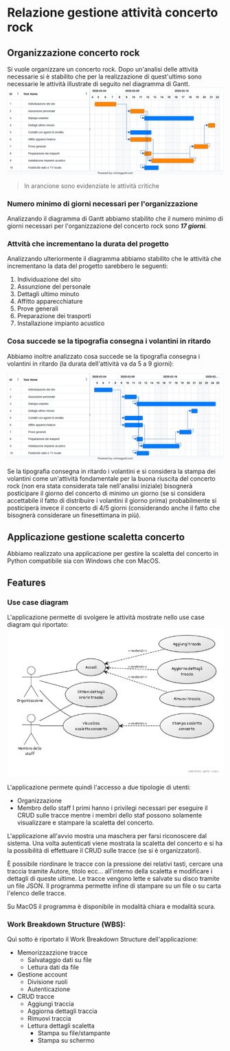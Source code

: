 # Relazione gestione attività concerto rock

## Organizzazione concerto rock
Si vuole organizzare un concerto rock. Dopo un'analisi delle attività necessarie si è stabilito che per la realizzazione di quest'ultimo sono necessarie le attività illustrate di seguito nel diagramma di Gantt.
![Diagramma di Gantt](./Parte%20progettuale/Gantt.png)
> In arancione sono evidenziate le attività critiche

### Numero minimo di giorni necessari per l'organizzazione
Analizzando il diagramma di Gantt abbiamo stabilito che il numero minimo di giorni necessari per l'organizzazione del concerto rock sono ***17 giorni***.

### Attvità che incrementano la durata del progetto
Analizzando ulteriormente il diagramma abbiamo stabilito che le attività che incrementano la data del progetto sarebbero le seguenti:
1. Individuazione del sito
2. Assunzione del personale
4. Dettagli ultimo minuto
6. Affitto apparecchiature
7. Prove generali
8. Preparazione dei trasporti
9. Installazione impianto acustico

### Cosa succede se la tipografia consegna i volantini in ritardo
Abbiamo inoltre analizzato cosa succede se la tipografia consegna i volantini in ritardo (la durata dell'attività va da 5 a 9 giorni):

![Diagramma di Gantt con tipografia in ritardo](./Parte%20progettuale/Print%20delay.png)

Se la tipografia consegna in ritardo i volantini e si considera la stampa dei volantini come un'attività fondamentale per la buona riuscita del concerto rock (non era stata considerata tale nell'analisi iniziale) bisognerà posticipare il giorno del concerto di minimo un giorno (se si considera accettabile il fatto di distribuire i volantini il giorno prima) probabilmente si posticiperà invece il concerto di 4/5 giorni (considerando anche il fatto che bisognerà considerare un finesettimana in più).

## Applicazione gestione scaletta concerto
Abbiamo realizzato una applicazione per gestire la scaletta del concerto in Python compatibile sia con Windows che con MacOS.

## Features

### Use case diagram
L'applicazione permette di svolgere le attività mostrate nello use case diagram quì riportato:
![Use case diagram](./Programma%20Python/UML_ITA.jpeg)


L'applicazione permete quindi l'accesso a due tipologie di utenti:
- Organizzazione
- Membro dello staff
I primi hanno i privilegi necessari per eseguire il CRUD sulle tracce mentre i membri dello staf possono solamente visualizzare e stampare la scaletta del concerto.

L'applicazione all'avvio mostra una maschera per farsi riconoscere dal sistema. Una volta autenticati viene mostrata la scaletta del concerto e si ha la possibilità di effettuare il CRUD sulle tracce (se si è organizzatori).

È possibile riordinare le tracce con la pressione dei relativi tasti, cercare una traccia tramite Autore, titolo ecc... all'interno della scaletta e modificare i dettagli di queste ultime.
Le tracce vengono lette e salvate su disco tramite un file JSON.
Il programma permette infine di stampare su un file o su carta l'elenco delle tracce.

Su MacOS il programma è disponibile in modalità chiara e modalità scura.

### Work Breakdown Structure (WBS):
Quì sotto è riportato il Work Breakdown Structure dell'applicazione:

- Memorizzazzione tracce
    - Salvataggio dati su file
    - Lettura dati da file
- Gestione account
    - Divisione ruoli
    - Autenticazione
- CRUD tracce
    - Aggiungi traccia
    - Aggiorna dettagli traccia
    - Rimuovi traccia
    - Lettura dettagli scaletta
        - Stampa su file/stampante
        - Stampa su schermo